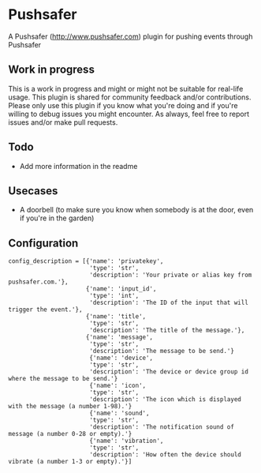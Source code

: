 # Pushsafer

A Pushsafer (http://www.pushsafer.com) plugin for pushing events through Pushsafer

## Work in progress

This is a work in progress and might or might not be suitable for real-life usage. This plugin is shared for community
feedback and/or contributions. Please only use this plugin if you know what you're doing and if you're willing to debug
issues you might encounter. As always, feel free to report issues and/or make pull requests.

## Todo

* Add more information in the readme

## Usecases

* A doorbell (to make sure you know when somebody is at the door, even if you're in the garden)

## Configuration

```
config_description = [{'name': 'privatekey',
                       'type': 'str',
                       'description': 'Your private or alias key from pushsafer.com.'},
                      {'name': 'input_id',
                       'type': 'int',
                       'description': 'The ID of the input that will trigger the event.'},
                      {'name': 'title',
                       'type': 'str',
                       'description': 'The title of the message.'},
                      {'name': 'message',
                       'type': 'str',
                       'description': 'The message to be send.'}
					   {'name': 'device',
                       'type': 'str',
                       'description': 'The device or device group id where the message to be send.'}
					   {'name': 'icon',
                       'type': 'str',
                       'description': 'The icon which is displayed with the message (a number 1-98).'}
					   {'name': 'sound',
                       'type': 'str',
                       'description': 'The notification sound of message (a number 0-28 or empty).'}
					   {'name': 'vibration',
                       'type': 'str',
                       'description': 'How often the device should vibrate (a number 1-3 or empty).'}]
```
